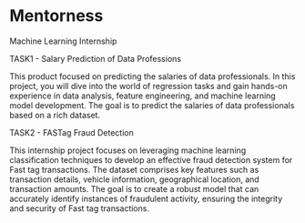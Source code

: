 # Mentorness
Machine Learning Internship

TASK1 - Salary Prediction of Data Professions

This product focused on predicting the salaries of data professionals. In this project, you will dive into
the world of regression tasks and gain hands-on experience in data analysis, feature engineering, and
machine learning model development. The goal is to predict the salaries of data professionals based on
a rich dataset.

TASK2 - FASTag Fraud Detection

This internship project focuses on leveraging machine learning classification techniques to develop an
effective fraud detection system for Fast tag transactions. The dataset comprises key features such as
transaction details, vehicle information, geographical location, and transaction amounts. The goal is to
create a robust model that can accurately identify instances of fraudulent activity, ensuring the integrity
and security of Fast tag transactions.
